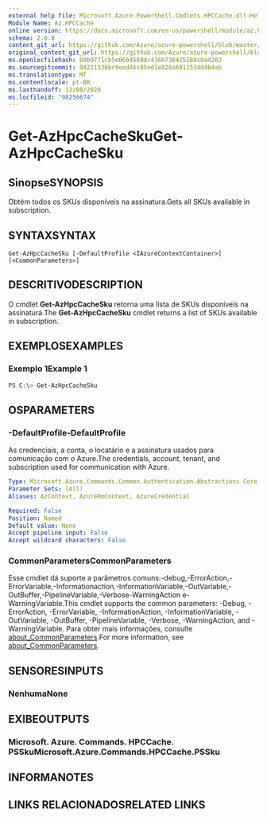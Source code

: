 ```yaml
---
external help file: Microsoft.Azure.PowerShell.Cmdlets.HPCCache.dll-Help.xml
Module Name: Az.HPCCache
online version: https://docs.microsoft.com/en-us/powershell/module/az.hpccache/get-azhpccachesku
schema: 2.0.0
content_git_url: https://github.com/Azure/azure-powershell/blob/master/src/HPCCache/HPCCache/help/Get-AzHpcCacheSku.md
original_content_git_url: https://github.com/Azure/azure-powershell/blob/master/src/HPCCache/HPCCache/help/Get-AzHpcCacheSku.md
ms.openlocfilehash: b9b9771cb5e06b4560dc436b738425288c0ad202
ms.sourcegitcommit: 04221336bc9eed46c05ed1e828a6811534d4b4ab
ms.translationtype: MT
ms.contentlocale: pt-BR
ms.lasthandoff: 12/08/2020
ms.locfileid: "98256674"
---
```

# <span data-ttu-id="c5a5d-101">Get-AzHpcCacheSku</span><span class="sxs-lookup"><span data-stu-id="c5a5d-101">Get-AzHpcCacheSku</span></span>

## <span data-ttu-id="c5a5d-102">Sinopse</span><span class="sxs-lookup"><span data-stu-id="c5a5d-102">SYNOPSIS</span></span>
<span data-ttu-id="c5a5d-103">Obtém todos os SKUs disponíveis na assinatura.</span><span class="sxs-lookup"><span data-stu-id="c5a5d-103">Gets all SKUs available in subscription.</span></span>

## <span data-ttu-id="c5a5d-104">SYNTAX</span><span class="sxs-lookup"><span data-stu-id="c5a5d-104">SYNTAX</span></span>

```
Get-AzHpcCacheSku [-DefaultProfile <IAzureContextContainer>] [<CommonParameters>]
```

## <span data-ttu-id="c5a5d-105">DESCRITIVO</span><span class="sxs-lookup"><span data-stu-id="c5a5d-105">DESCRIPTION</span></span>
<span data-ttu-id="c5a5d-106">O cmdlet **Get-AzHpcCacheSku** retorna uma lista de SKUs disponíveis na assinatura.</span><span class="sxs-lookup"><span data-stu-id="c5a5d-106">The **Get-AzHpcCacheSku** cmdlet returns a list of SKUs available in subscription.</span></span>

## <span data-ttu-id="c5a5d-107">EXEMPLOS</span><span class="sxs-lookup"><span data-stu-id="c5a5d-107">EXAMPLES</span></span>

### <span data-ttu-id="c5a5d-108">Exemplo 1</span><span class="sxs-lookup"><span data-stu-id="c5a5d-108">Example 1</span></span>
```powershell
PS C:\> Get-AzHpcCacheSku
```

## <span data-ttu-id="c5a5d-109">OS</span><span class="sxs-lookup"><span data-stu-id="c5a5d-109">PARAMETERS</span></span>

### <span data-ttu-id="c5a5d-110">-DefaultProfile</span><span class="sxs-lookup"><span data-stu-id="c5a5d-110">-DefaultProfile</span></span>
<span data-ttu-id="c5a5d-111">As credenciais, a conta, o locatário e a assinatura usados para comunicação com o Azure.</span><span class="sxs-lookup"><span data-stu-id="c5a5d-111">The credentials, account, tenant, and subscription used for communication with Azure.</span></span>

```yaml
Type: Microsoft.Azure.Commands.Common.Authentication.Abstractions.Core.IAzureContextContainer
Parameter Sets: (All)
Aliases: AzContext, AzureRmContext, AzureCredential

Required: False
Position: Named
Default value: None
Accept pipeline input: False
Accept wildcard characters: False
```

### <span data-ttu-id="c5a5d-112">CommonParameters</span><span class="sxs-lookup"><span data-stu-id="c5a5d-112">CommonParameters</span></span>
<span data-ttu-id="c5a5d-113">Esse cmdlet dá suporte a parâmetros comuns:-debug,-ErrorAction,-ErrorVariable,-Informationaction,-InformationVariable,-OutVariable,-OutBuffer,-PipelineVariable,-Verbose-WarningAction e-WarningVariable.</span><span class="sxs-lookup"><span data-stu-id="c5a5d-113">This cmdlet supports the common parameters: -Debug, -ErrorAction, -ErrorVariable, -InformationAction, -InformationVariable, -OutVariable, -OutBuffer, -PipelineVariable, -Verbose, -WarningAction, and -WarningVariable.</span></span> <span data-ttu-id="c5a5d-114">Para obter mais informações, consulte [about_CommonParameters](http://go.microsoft.com/fwlink/?LinkID=113216).</span><span class="sxs-lookup"><span data-stu-id="c5a5d-114">For more information, see [about_CommonParameters](http://go.microsoft.com/fwlink/?LinkID=113216).</span></span>

## <span data-ttu-id="c5a5d-115">SENSORES</span><span class="sxs-lookup"><span data-stu-id="c5a5d-115">INPUTS</span></span>

### <span data-ttu-id="c5a5d-116">Nenhuma</span><span class="sxs-lookup"><span data-stu-id="c5a5d-116">None</span></span>

## <span data-ttu-id="c5a5d-117">EXIBE</span><span class="sxs-lookup"><span data-stu-id="c5a5d-117">OUTPUTS</span></span>

### <span data-ttu-id="c5a5d-118">Microsoft. Azure. Commands. HPCCache. PSSku</span><span class="sxs-lookup"><span data-stu-id="c5a5d-118">Microsoft.Azure.Commands.HPCCache.PSSku</span></span>

## <span data-ttu-id="c5a5d-119">INFORMA</span><span class="sxs-lookup"><span data-stu-id="c5a5d-119">NOTES</span></span>

## <span data-ttu-id="c5a5d-120">LINKS RELACIONADOS</span><span class="sxs-lookup"><span data-stu-id="c5a5d-120">RELATED LINKS</span></span>
